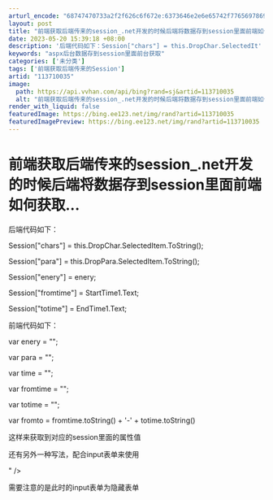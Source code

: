 ```yaml
---
arturl_encode: "68747470733a2f2f626c6f672e:6373646e2e6e65742f77656978696e5f33363330373038362f:61727469636c652f64657461696c732f313133373130303335"
layout: post
title: "前端获取后端传来的session_.net开发的时候后端将数据存到session里面前端如何获取..."
date: 2023-05-20 15:39:18 +08:00
description: '后端代码如下：Session["chars"] = this.DropChar.SelectedIt'
keywords: "aspx后台数据存到session里面前台获取"
categories: ['未分类']
tags: ['前端获取后端传来的Session']
artid: "113710035"
image:
  path: https://api.vvhan.com/api/bing?rand=sj&artid=113710035
  alt: "前端获取后端传来的session_.net开发的时候后端将数据存到session里面前端如何获取..."
render_with_liquid: false
featuredImage: https://bing.ee123.net/img/rand?artid=113710035
featuredImagePreview: https://bing.ee123.net/img/rand?artid=113710035
---
```


# 前端获取后端传来的session_.net开发的时候后端将数据存到session里面前端如何获取...

后端代码如下：

Session["chars"] = this.DropChar.SelectedItem.ToString();

Session["para"] = this.DropPara.SelectedItem.ToString();

Session["enery"] = enery;

Session["fromtime"] = StartTime1.Text;

Session["totime"] = EndTime1.Text;

前端代码如下：

var enery = "";

var para = "";

var time = "";

var fromtime = "";

var totime = "";

var fromto = fromtime.toString() + '-' + totime.toString()

这样来获取到对应的session里面的属性值

还有另外一种写法，配合input表单来使用

" />

需要注意的是此时的input表单为隐藏表单